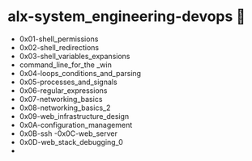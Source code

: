 # alx-system_engineering-devops :electric_plug:

- 0x01-shell_permissions
- 0x02-shell_redirections
- 0x03-shell_variables_expansions
- command_line_for_the _win
- 0x04-loops_conditions_and_parsing
- 0x05-processes_and_signals
- 0x06-regular_expressions
- 0x07-networking_basics
- 0x08-networking_basics_2
- 0x09-web_infrastructure_design
- 0x0A-configuration_management
- 0x0B-ssh
-0x0C-web_server
- 0x0D-web_stack_debugging_0
- 
